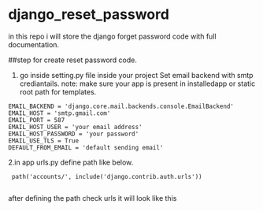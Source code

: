 # django_reset_password
in this repo i will store the django forget password code with full documentation.

##step for create reset password code.
1. go inside setting.py file inside your project Set email backend with smtp crediantails.
note: make sure your app is present in installedapp or static root path  for templates.
```
EMAIL_BACKEND = 'django.core.mail.backends.console.EmailBackend'
EMAIL_HOST = 'smtp.gmail.com'
EMAIL_PORT = 587
EMAIL_HOST_USER = 'your email address'
EMAIL_HOST_PASSWORD = 'your password'
EMAIL_USE_TLS = True
DEFAULT_FROM_EMAIL = 'default sending email'

```
2.in app urls.py define path like below.

```
 path('accounts/', include('django.contrib.auth.urls'))
 
 ```
 after defining the path check urls it will look like this
 
